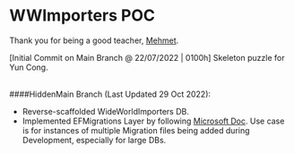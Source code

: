 # WWImporters POC

Thank you for being a good teacher, [Mehmet](https://github.com/aspnetrun/run-aspnetcore-microservices).

[Initial Commit on Main Branch @ 22/07/2022 | 0100h] Skeleton puzzle for Yun Cong.

<br />
####HiddenMain Branch (Last Updated 29 Oct 2022):

- Reverse-scaffolded WideWorldImporters DB.
- Implemented EFMigrations Layer by following [Microsoft Doc](https://learn.microsoft.com/en-us/ef/core/managing-schemas/migrations/projects?tabs=vs). Use case is for instances of multiple Migration files being added during Development, especially for large DBs.
